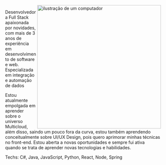 <img src="https://raw.githubusercontent.com/MicaelliMedeiros/micaellimedeiros/master/image/computer-illustration.png" alt="ilustração de um computador" min-width="400px" max-width="400px" width="400px" align="right">

<p align="left"> 

Desenvolvedora Full Stack apaixonada por novidades, com mais de 3 anos de experiência em desenvolvimento de software e web. Especializada em integração e automação de dados

Estou atualmente empolgada em aprender sobre o universo Multicloud, além disso, saindo um pouco fora da curva, estou também aprendendo conceitualmente sobre UI/UX Design, pois quero aprimorar minhas técnicas no front-end.
Estou aberta a novas oportunidades e sempre fui ativa quando se trata de aprender novas tecnologias e habilidades.
</p>

<p align="left">
  Techs: C#, Java, JavaScript, Python,  React, Node, Spring
</p>

